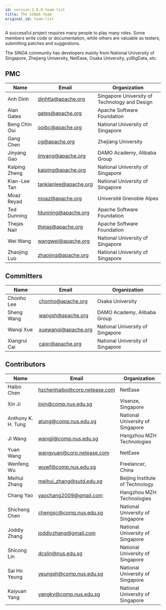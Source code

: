 ```yaml
---
id: version-2.0.0-team-list
title: The SINGA Team
original_id: team-list
---
```


<!--- Licensed to the Apache Software Foundation (ASF) under one or more contributor license agreements.  See the NOTICE file distributed with this work for additional information regarding copyright ownership.  The ASF licenses this file to you under the Apache License, Version 2.0 (the "License"); you may not use this file except in compliance with the License.  You may obtain a copy of the License at http://www.apache.org/licenses/LICENSE-2.0 Unless required by applicable law or agreed to in writing, software distributed under the License is distributed on an "AS IS" BASIS, WITHOUT WARRANTIES OR CONDITIONS OF ANY KIND, either express or implied.  See the License for the specific language governing permissions and limitations under the License.  -->

A successful project requires many people to play many roles. Some members write code or documentation, while others are valuable as testers, submitting patches and suggestions.

The SINGA community has developers mainly from National University of Singapore, Zhejiang University, NetEase, Osaka University, yzBigData, etc.

## PMC

| Name | Email | Organization |
| --- | --- | --- |
| Anh Dinh | dinhtta@apache.org | Singapore University of Technology and Design |
| Alan Gates | gates@apache.org | Apache Software Foundation |
| Beng Chin Ooi | ooibc@apache.org | National University of Singapore |
| Gang Chen | cg@apache.org | Zhejiang University |
| Jinyang Gao | jinyang@apache.org | DAMO Academy, Alibaba Group |
| Kaiping Zheng | kaiping@apache.org | National University of Singapore |
| Kian-Lee Tan | tankianlee@apache.org | National University of Singapore |
| Moaz Reyad | moaz@apache.org | Université Grenoble Alpes |
| Ted Dunning | tdunning@apache.org | Apache Software Foundation |
| Thejas Nair | thejas@apache.org | Apache Software Foundation |
| Wei Wang | wangwei@apache.org | National University of Singapore |
| Zhaojing Luo | zhaojing@apache.org | National University of Singapore |

## Committers

| Name         | Email               | Organization                     |
| ------------ | ------------------- | -------------------------------- |
| Chonho Lee   | chonho@apache.org   | Osaka University                 |
| Sheng Wang   | wangsh@apache.org   | DAMO Academy, Alibaba Group      |
| Wanqi Xue    | xuewanqi@apache.org | National University of Singapore |
| Xiangrui Cai | caixr@apache.org    | National University of Singapore |

## Contributors

| Name | Email | Organization |
| --- | --- | --- |
| Haibo Chen | hzchenhaibo@corp.netease.com | NetEase |
| Xin Ji | jixin@comp.nus.edu.sg | Visenze, Singapore |
| Anthony K. H. Tung | atung@comp.nus.edu.sg | National University of Singapore |
| Ji Wang | wangji@comp.nus.edu.sg | Hangzhou MZH Technologies |
| Yuan Wang | wangyuan@corp.netease.com | NetEase |
| Wenfeng Wu | wuwf@comp.nus.edu.sg | Freelancer, China |
| Meihui Zhang | meihui_zhang@sutd.edu.sg | Beijing Institute of Technology |
| Chang Yao | yaochang2009@gmail.com | Hangzhou MZH Technologies |
| Shicheng Chen | chengsc@comp.nus.edu.sg | National University of Singapore |
| Joddiy Zhang | joddiyzhang@gmail.com | National University of Singapore |
| Shicong Lin | dcslin@nus.edu.sg | National University of Singapore |
| Sai Ho Yeung | yeungsh@comp.nus.edu.sg | National University of Singapore |
| Kaiyuan Yang | yangky@comp.nus.edu.sg | National University of Singapore |
